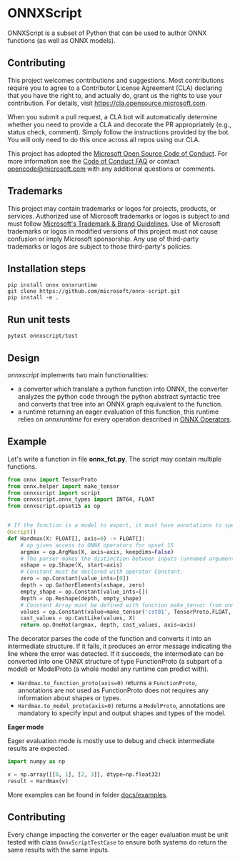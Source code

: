 # ONNXScript

ONNXScript is a subset of Python that can be used to author ONNX functions (as well as ONNX models).

## Contributing

This project welcomes contributions and suggestions.  Most contributions require you to agree to a
Contributor License Agreement (CLA) declaring that you have the right to, and actually do, grant us
the rights to use your contribution. For details, visit https://cla.opensource.microsoft.com.

When you submit a pull request, a CLA bot will automatically determine whether you need to provide
a CLA and decorate the PR appropriately (e.g., status check, comment). Simply follow the instructions
provided by the bot. You will only need to do this once across all repos using our CLA.

This project has adopted the [Microsoft Open Source Code of Conduct](https://opensource.microsoft.com/codeofconduct/).
For more information see the [Code of Conduct FAQ](https://opensource.microsoft.com/codeofconduct/faq/) or
contact [opencode@microsoft.com](mailto:opencode@microsoft.com) with any additional questions or comments.

## Trademarks

This project may contain trademarks or logos for projects, products, or services. Authorized use of Microsoft 
trademarks or logos is subject to and must follow 
[Microsoft's Trademark & Brand Guidelines](https://www.microsoft.com/en-us/legal/intellectualproperty/trademarks/usage/general).
Use of Microsoft trademarks or logos in modified versions of this project must not cause confusion or imply Microsoft sponsorship.
Any use of third-party trademarks or logos are subject to those third-party's policies.

## Installation steps

```
pip install onnx onnxruntime
git clone https://github.com/microsoft/onnx-script.git
pip install -e .
```

## Run unit tests

```
pytest onnxscript/test
```

## Design

*onnxscript* implements two main functionalities:

- a converter which translate a python function into ONNX, the converter analyzes the python
  code through the python abstract syntactic tree and converts that tree into an ONNX graph
  equivalent to the function.
- a runtime returning an eager evaluation of this function, this runtime relies on
  *onnxruntime* for every operation described in
  [ONNX Operators](https://github.com/onnx/onnx/blob/main/docs/Operators.md).

## Example

Let's write a function in file **onnx_fct.py**. The script may contain multiple functions.

```python
from onnx import TensorProto
from onnx.helper import make_tensor
from onnxscript import script
from onnxscript.onnx_types import INT64, FLOAT
from onnxscript.opset15 as op


# If the function is a model to export, it must have annotations to specify the type of inputs and outputs.
@script()
def Hardmax(X: FLOAT[], axis=0) -> FLOAT[]:
    # op gives access to ONNX operators for opset 15
    argmax = op.ArgMax(X, axis=axis, keepdims=False)
    # The parser makes the distinction between inputs (unnamed arguments) and attributes (named parameters).
    xshape = op.Shape(X, start=axis)
    # Constant must be declared with operator Constant.
    zero = op.Constant(value_ints=[0])
    depth = op.GatherElements(xshape, zero)
    empty_shape = op.Constant(value_ints=[])
    depth = op.Reshape(depth, empty_shape)
    # Constant Array must be defined with function make_tensor from onnx package.
    values = op.Constant(value=make_tensor('cst01', TensorProto.FLOAT, [2], [0, 1]))
    cast_values = op.CastLike(values, X)
    return op.OneHot(argmax, depth, cast_values, axis=axis)
```

The decorator parses the code of the function and converts it into an intermediate
structure. If it fails, it produces an error message indicating the line where
the error was detected. If it succeeds, the intermediate can be converted into
one ONNX structure of type FunctionProto (a subpart of a model) or ModelProto
(a whole model any runtime can predict with).

- `Hardmax.to_function_proto(axis=0)` returns a `FunctionProto`,
  annotations are not used as FunctionProto does not requires any information about
  shapes or types.
- `Hardmax.to_model_proto(axis=0)` returns a `ModelProto`,
  annotations are mandatory to specify input and output shapes and types of the model.

**Eager mode**

Eager evaluation mode is mostly use to debug and check intermediate results
are expected.

```python
import numpy as np

v = np.array([[0, 1], [2, 3]], dtype=np.float32)
result = Hardmax(v)
```

More examples can be found in folder [docs/examples](docs/examples).

## Contributing

Every change impacting the converter or the eager evaluation must be unit tested with
class `OnnxScriptTestCase` to ensure both systems do return the same results with the same inputs.

